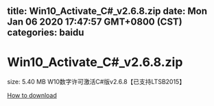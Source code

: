 
title: Win10_Activate_C#_v2.6.8.zip
date: Mon Jan 06 2020 17:47:57 GMT+0800 (CST)    
categories: baidu
---

# Win10_Activate_C#_v2.6.8.zip
size: 5.40 MB
 W10数字许可激活C#版v2.6.8【已支持LTSB2015】
 

[How to download](https://bpcam.bemobtrk.com/go/2ceec3aa-1ca2-46d6-b9ff-aaa5c184517c?jno=4581)